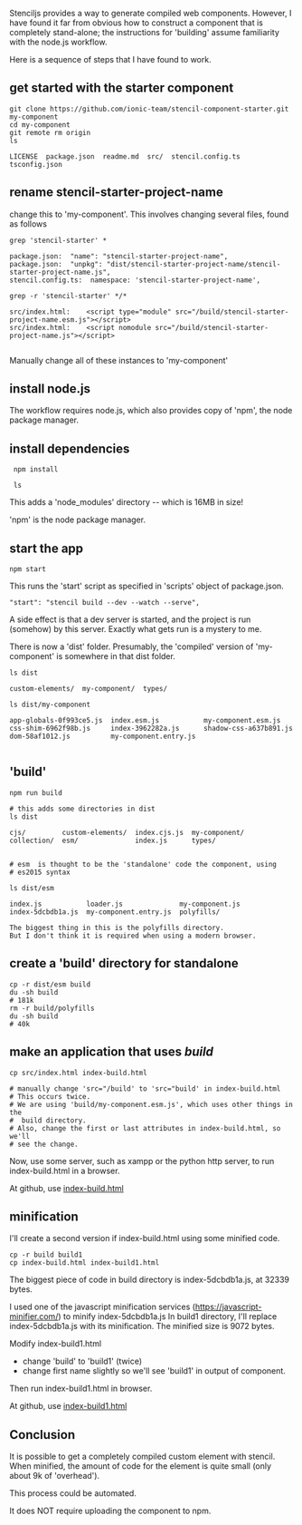 
Stenciljs provides a way to generate compiled web components.
However, I have found it far from obvious how to construct a component
that is completely stand-alone; the instructions for 'building' assume
familiarity with the node.js workflow.

Here is a sequence of steps that I have found to work.

## get started with the starter component

```
git clone https://github.com/ionic-team/stencil-component-starter.git my-component
cd my-component
git remote rm origin
ls

LICENSE  package.json  readme.md  src/  stencil.config.ts  tsconfig.json
```

## rename stencil-starter-project-name
change this to 'my-component'.  This involves changing several files,
found as follows

```
grep 'stencil-starter' *

package.json:  "name": "stencil-starter-project-name",
package.json:  "unpkg": "dist/stencil-starter-project-name/stencil-starter-project-name.js",
stencil.config.ts:  namespace: 'stencil-starter-project-name',

grep -r 'stencil-starter' */*

src/index.html:    <script type="module" src="/build/stencil-starter-project-name.esm.js"></script>
src/index.html:    <script nomodule src="/build/stencil-starter-project-name.js"></script>


```

Manually change all of these instances to 'my-component'

## install node.js

The workflow requires node.js, which also provides copy of 'npm', the
node package manager.

## install dependencies
```
 npm install

 ls
```
This adds a 'node_modules' directory -- which is 16MB in size!


'npm' is the node package manager.

## start the app

```
npm start
```
This runs the 'start' script as specified in 'scripts' object of package.json.
```
"start": "stencil build --dev --watch --serve",
```
A side effect is that a dev server is started, and
the project is run (somehow) by this server.
Exactly what gets run is a mystery to me.

There is now a 'dist' folder. Presumably, the 'compiled' version of
'my-component' is somewhere in that dist folder.

```
ls dist

custom-elements/  my-component/  types/
```

```
ls dist/my-component

app-globals-0f993ce5.js  index.esm.js           my-component.esm.js
css-shim-6962f98b.js     index-3962282a.js      shadow-css-a637b891.js
dom-58af1012.js          my-component.entry.js


```


## 'build'

```
npm run build

# this adds some directories in dist
ls dist

cjs/         custom-elements/  index.cjs.js  my-component/
collection/  esm/              index.js      types/


# esm  is thought to be the 'standalone' code the component, using 
# es2015 syntax

ls dist/esm

index.js           loader.js              my-component.js
index-5dcbdb1a.js  my-component.entry.js  polyfills/

The biggest thing in this is the polyfills directory.
But I don't think it is required when using a modern browser.

```

## create a 'build' directory for standalone

```
cp -r dist/esm build
du -sh build
# 181k
rm -r build/polyfills
du -sh build
# 40k
```

## make an application that uses *build*

```
cp src/index.html index-build.html

# manually change 'src="/build' to 'src="build' in index-build.html
# This occurs twice. 
# We are using 'build/my-component.esm.js', which uses other things in the
#  build directory.
# Also, change the first or last attributes in index-build.html, so we'll
# see the change.

```

Now, use some server, such as xampp or the python http server,
 to run index-build.html in a browser.

At github,  use [index-build.html](https://funderburkjim.github.io/stencilLearn/my-component/index-build.html)

## minification

I'll create a second version if index-build.html using some minified code.
```
cp -r build build1
cp index-build.html index-build1.html
```
The biggest piece of code in build directory is index-5dcbdb1a.js, 
at 32339 bytes.

I used one of the javascript minification services
 (https://javascript-minifier.com/) to minify index-5dcbdb1a.js
 In build1 directory, I'll replace index-5dcbdb1a.js with its minification.
 The minified size is 9072 bytes.

Modify index-build1.html
* change 'build' to 'build1'  (twice)
* change first name slightly so we'll see 'build1' in output of component.

Then run index-build1.html in browser.

At github,  use [index-build1.html](https://funderburkjim.github.io/stencilLearn/my-component/index-build1.html)

## Conclusion
It is possible to get a completely compiled custom element with stencil.
When minified,  the amount of code for the element is quite small (only
about 9k of 'overhead').

This process could be automated.

It does NOT require uploading the component to npm.


